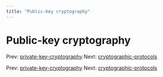 ```yaml
---
title: "Public-key cryptography"
---
```


# Public-key cryptography

Prev: [private-key-cryptography](private-key-cryptography.md)
Next: [cryptographic-protocols](cryptographic-protocols.md)

Prev: [private-key-cryptography](private-key-cryptography.md)
Next: [cryptographic-protocols](cryptographic-protocols.md)
